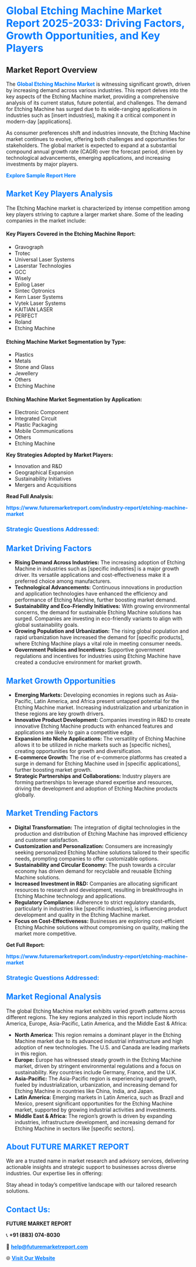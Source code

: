 <h1 style="color: #007BFF;">Global Etching Machine Market Report 2025-2033: Driving Factors, Growth Opportunities, and Key Players</h1>

<section id="overview">
<h2>Market Report Overview</h2>
<p>The <a href="https://www.futuremarketreport.com/industry-report/etching-machine-market" style="color: #007BFF; text-decoration: none;"><strong>Global Etching Machine Market</strong></a> is witnessing significant growth, driven by increasing demand across various industries. This report delves into the key aspects of the Etching Machine market, providing a comprehensive analysis of its current status, future potential, and challenges. The demand for Etching Machine has surged due to its wide-ranging applications in industries such as [insert industries], making it a critical component in modern-day [applications].</p>
<p>As consumer preferences shift and industries innovate, the Etching Machine market continues to evolve, offering both challenges and opportunities for stakeholders. The global market is expected to expand at a substantial compound annual growth rate (CAGR) over the forecast period, driven by technological advancements, emerging applications, and increasing investments by major players.</p>
</section>

<section id="overview">
<p><a href="https://www.futuremarketreport.com/request-sample/reportId=110127" style="color: #007BFF; text-decoration: none;"><strong>Explore Sample Report Here</strong></a></p>
</section>

<section id="key-players">
<h2 style="color: #007BFF;">Market Key Players Analysis</h2>
<p>The Etching Machine market is characterized by intense competition among key players striving to capture a larger market share. Some of the leading companies in the market include:</p>
<h4>Key Players Covered in the Etching Machine Report:</h4>
<ul><li>Gravograph</li><li>Trotec</li><li>Universal Laser Systems</li><li>Laserstar Technologies</li><li>GCC</li><li>Wisely</li><li>Epilog Laser</li><li>Sintec Optronics</li><li>Kern Laser Systems</li><li>Vytek Laser Systems</li><li>KAITIAN LASER</li><li>PERFECT</li><li>Roland</li><li>Etching Machine</li></ul>
<h4>Etching Machine Market Segmentation by Type:</h4>
<ul><li>Plastics</li><li>Metals</li><li>Stone and Glass</li><li>Jewellery</li><li>Others</li><li>Etching Machine</li></ul>

<h4>Etching Machine Market Segmentation by Application:</h4>
<ul><li>Electronic Component</li><li>Integrated Circuit</li><li>Plastic Packaging</li><li>Mobile Communications</li><li>Others</li><li>Etching Machine</li></ul>
<p><strong>Key Strategies Adopted by Market Players:</strong></p>
<ul>
<li>Innovation and R&D</li>
<li>Geographical Expansion</li>
<li>Sustainability Initiatives</li>
<li>Mergers and Acquisitions</li>
</ul>
</section>

<section>
<p><strong>Read Full Analysis: </strong></p><a href="https://www.futuremarketreport.com/industry-report/etching-machine-market" style="color: #007BFF; text-decoration: none;"><strong>https://www.futuremarketreport.com/industry-report/etching-machine-market</strong></a>
<h3 style="color: #007BFF;">Strategic Questions Addressed:</h3>
</section>

<section id="driving-factors">
<h2 style="color: #007BFF;">Market Driving Factors</h2>
<ul>
<li><strong>Rising Demand Across Industries:</strong> The increasing adoption of Etching Machine in industries such as [specific industries] is a major growth driver. Its versatile applications and cost-effectiveness make it a preferred choice among manufacturers.</li>
<li><strong>Technological Advancements:</strong> Continuous innovations in production and application technologies have enhanced the efficiency and performance of Etching Machine, further boosting market demand.</li>
<li><strong>Sustainability and Eco-Friendly Initiatives:</strong> With growing environmental concerns, the demand for sustainable Etching Machine solutions has surged. Companies are investing in eco-friendly variants to align with global sustainability goals.</li>
<li><strong>Growing Population and Urbanization:</strong> The rising global population and rapid urbanization have increased the demand for [specific products], where Etching Machine plays a vital role in meeting consumer needs.</li>
<li><strong>Government Policies and Incentives:</strong> Supportive government regulations and incentives for industries using Etching Machine have created a conducive environment for market growth.</li>
</ul>
</section>

<section id="growth-opportunities">
<h2 style="color: #007BFF;">Market Growth Opportunities</h2>
<ul>
<li><strong>Emerging Markets:</strong> Developing economies in regions such as Asia-Pacific, Latin America, and Africa present untapped potential for the Etching Machine market. Increasing industrialization and urbanization in these regions are key growth drivers.</li>
<li><strong>Innovative Product Development:</strong> Companies investing in R&D to create innovative Etching Machine products with enhanced features and applications are likely to gain a competitive edge.</li>
<li><strong>Expansion into Niche Applications:</strong> The versatility of Etching Machine allows it to be utilized in niche markets such as [specific niches], creating opportunities for growth and diversification.</li>
<li><strong>E-commerce Growth:</strong> The rise of e-commerce platforms has created a surge in demand for Etching Machine used in [specific applications], further boosting market growth.</li>
<li><strong>Strategic Partnerships and Collaborations:</strong> Industry players are forming partnerships to leverage shared expertise and resources, driving the development and adoption of Etching Machine products globally.</li>
</ul>
</section>

<section id="trending-factors">
<h2 style="color: #007BFF;">Market Trending Factors</h2>
<ul>
<li><strong>Digital Transformation:</strong> The integration of digital technologies in the production and distribution of Etching Machine has improved efficiency and customer satisfaction.</li>
<li><strong>Customization and Personalization:</strong> Consumers are increasingly seeking personalized Etching Machine solutions tailored to their specific needs, prompting companies to offer customizable options.</li>
<li><strong>Sustainability and Circular Economy:</strong> The push towards a circular economy has driven demand for recyclable and reusable Etching Machine solutions.</li>
<li><strong>Increased Investment in R&D:</strong> Companies are allocating significant resources to research and development, resulting in breakthroughs in Etching Machine technology and applications.</li>
<li><strong>Regulatory Compliance:</strong> Adherence to strict regulatory standards, particularly in industries like [specific industries], is influencing product development and quality in the Etching Machine market.</li>
<li><strong>Focus on Cost-Effectiveness:</strong> Businesses are exploring cost-efficient Etching Machine solutions without compromising on quality, making the market more competitive.</li>
</ul>
</section>

<section>
<p><strong>Get Full Report: </strong></p><a href="https://www.futuremarketreport.com/industry-report/etching-machine-market" style="color: #007BFF; text-decoration: none;"><strong>https://www.futuremarketreport.com/industry-report/etching-machine-market</strong></a>
<h3 style="color: #007BFF;">Strategic Questions Addressed:</h3>
</section>


<section id="regional-analysis">
<h2 style="color: #007BFF;">Market Regional Analysis</h2>
<p>The global Etching Machine market exhibits varied growth patterns across different regions. The key regions analyzed in this report include North America, Europe, Asia-Pacific, Latin America, and the Middle East & Africa:</p>
<ul>
<li><strong>North America:</strong> This region remains a dominant player in the Etching Machine market due to its advanced industrial infrastructure and high adoption of new technologies. The U.S. and Canada are leading markets in this region.</li>
<li><strong>Europe:</strong> Europe has witnessed steady growth in the Etching Machine market, driven by stringent environmental regulations and a focus on sustainability. Key countries include Germany, France, and the U.K.</li>
<li><strong>Asia-Pacific:</strong> The Asia-Pacific region is experiencing rapid growth, fueled by industrialization, urbanization, and increasing demand for Etching Machine in countries like China, India, and Japan.</li>
<li><strong>Latin America:</strong> Emerging markets in Latin America, such as Brazil and Mexico, present significant opportunities for the Etching Machine market, supported by growing industrial activities and investments.</li>
<li><strong>Middle East & Africa:</strong> The region’s growth is driven by expanding industries, infrastructure development, and increasing demand for Etching Machine in sectors like [specific sectors].</li>
</ul>
</section>

<footer>
<h2 style="color: #007BFF;">About FUTURE MARKET REPORT</h2>
<p>We are a trusted name in market research and advisory services, delivering actionable insights and strategic support to businesses across diverse industries. Our expertise lies in offering:</p>

<p>Stay ahead in today’s competitive landscape with our tailored research solutions.</p>

<h2 style="color: #007BFF;">Contact Us:</h2>
<p><strong>FUTURE MARKET REPORT</strong></p>
<p>📞 <strong>+91 (883) 074-8030</strong></p>
<p>📧 <strong><a href="mailto:help@futuremarketreport.com" style="color: #007BFF;">help@futuremarketreport.com</a></strong></p>
<p>🌐 <strong><a href="https://www.futuremarketreport.com/" style="color: #007BFF;">Visit Our Website</a></strong></p>
</footer>